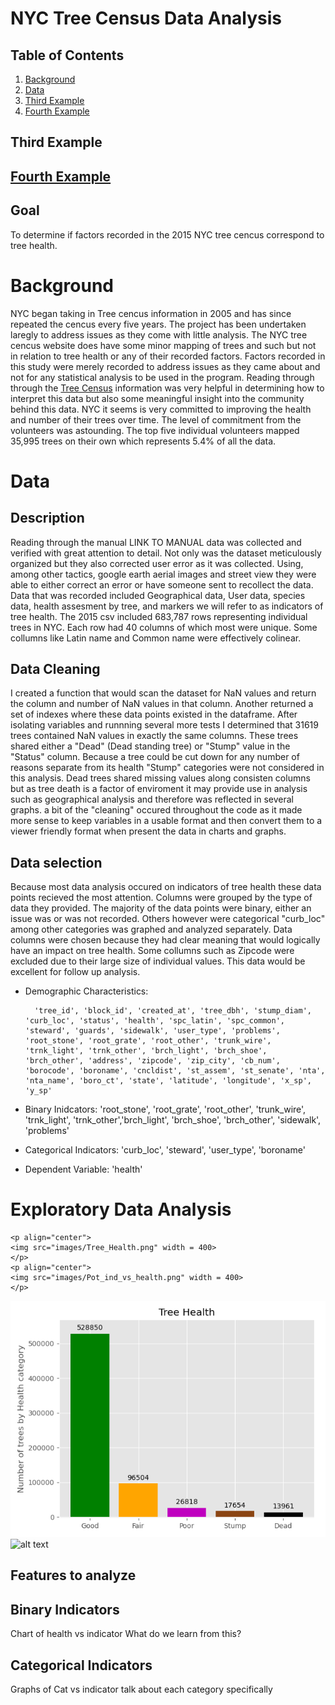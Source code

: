 # NYC Tree Census Data Analysis
## Table of Contents
1. [Background](Background)
2. [Data](Data)
3. [Third Example](#third-example)
4. [Fourth Example](#fourth-examplehttpwwwfourthexamplecom)



## Third Example
## [Fourth Example](http://www.fourthexample.com) 
## Goal
To determine if factors recorded in the 2015 NYC tree cencus correspond to tree health.

# Background
NYC began taking in Tree cencus information in 2005 and has since repeated the cencus every five years. The project has been undertaken laregly to address issues as they come with little analysis. The NYC tree cencus website does have some minor mapping of trees and such but not in relation to tree health or any of their recorded factors. Factors recorded in this study were merely recorded to address issues as they came about and not for any statistical analysis to be used in the program. Reading through through the [Tree Census](http://media.nycgovparks.org/images/web/TreesCount/Index.html#portfolio) information was very helpful in determining how to interpret this data but also some meaningful insight into the community behind this data. NYC it seems is very committed to improving the health and number of their trees over time. The level of commitment from the volunteers was astounding. The top five individual volunteers mapped 35,995 trees on their own which represents 5.4% of all the data.

# Data
## Description
Reading through the manual LINK TO MANUAL data was collected and verified with great attention to detail. Not only was the dataset meticulously organized but they also corrected user error as it was collected. Using, among other tactics, google earth aerial images and street view they were able to either correct an error or have someone sent to recollect the data. Data that was recorded included Geographical data, User data, species data, health assesment by tree, and markers we will refer to as indicators of tree health. The 2015 csv included 683,787 rows representing individual trees in NYC. Each row had 40 columns of which most were unique. Some collumns like Latin name and Common name were effectively colinear.

## Data Cleaning
I created a function that would scan the dataset for NaN values and return the column and number of NaN values in that column. Another returned a set of indexes where these data points existed in the dataframe. After isolating variables and runnning several more tests I determined that 31619 trees contained NaN values in exactly the same columns. These trees shared either a "Dead" (Dead standing tree) or "Stump" value in the "Status" column. Because a tree could be cut down for any number of reasons separate from its health "Stump" categories were not considered in this analysis. Dead trees shared missing values along consisten columns but as tree death is a factor of enviroment it may provide use in analysis such as geographical analysis and therefore was reflected in several graphs. a bit of the "cleaning" occured throughout the code as it made more sense to keep variables in a usable format and then convert them to a viewer friendly format when present the data in charts and graphs.  

## Data selection
Because most data analysis occured on indicators of tree health these data points recieved the most attention. Columns were grouped by the type of data they provided. The majority of the data points were binary, either an issue was or was not recorded. Others however were categorical "curb_loc"  among other categories was graphed and analyzed separately. Data columns were chosen because they had clear meaning that would logically have an impact on tree health. Some collumns such as Zipcode were excluded due to their large size of individual values. This data would be excellent for follow up analysis.
* Demographic Characteristics:

        'tree_id', 'block_id', 'created_at', 'tree_dbh', 'stump_diam', 'curb_loc', 'status', 'health', 'spc_latin', 'spc_common', 'steward', 'guards', 'sidewalk', 'user_type', 'problems', 'root_stone', 'root_grate', 'root_other', 'trunk_wire', 'trnk_light', 'trnk_other', 'brch_light', 'brch_shoe', 'brch_other', 'address', 'zipcode', 'zip_city', 'cb_num', 'borocode', 'boroname', 'cncldist', 'st_assem', 'st_senate', 'nta', 'nta_name', 'boro_ct', 'state', 'latitude', 'longitude', 'x_sp', 'y_sp'
* Binary Inidcators:
        'root_stone', 'root_grate', 'root_other', 'trunk_wire', 'trnk_light', 'trnk_other','brch_light', 'brch_shoe', 'brch_other', 'sidewalk', 'problems'
* Categorical Indicators:
        'curb_loc', 'steward', 'user_type', 'boroname'
* Dependent Variable:
        'health'
# Exploratory Data Analysis
    <p align="center">
    <img src="images/Tree_Health.png" width = 400>
    </p>
    <p align="center">
    <img src="images/Pot_ind_vs_health.png" width = 400>
    </p>

![alt text](images/Tree_Health.png)
![alt text](images/Pot_ind_vs_health.png")


## Features to analyze

## Binary Indicators   
Chart of health vs indicator
What do we learn from this?
## Categorical Indicators
Graphs of Cat vs indicator
talk about each category specifically
